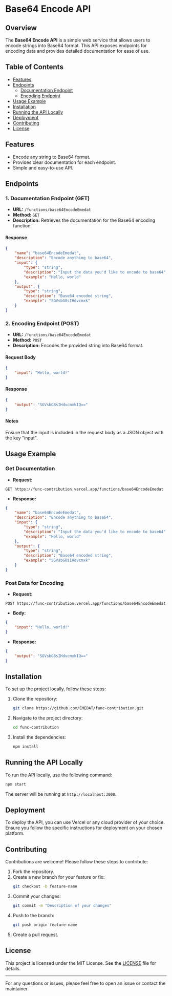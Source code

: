 # Base64 Encode API

## Overview

The **Base64 Encode API** is a simple web service that allows users to encode strings into Base64 format. This API exposes endpoints for encoding data and provides detailed documentation for ease of use.

## Table of Contents

- [Features](#features)
- [Endpoints](#endpoints)
  - [Documentation Endpoint](#1-documentation-endpoint-get)
  - [Encoding Endpoint](#2-encoding-endpoint-post)
- [Usage Example](#usage-example)
- [Installation](#installation)
- [Running the API Locally](#running-the-api-locally)
- [Deployment](#deployment)
- [Contributing](#contributing)
- [License](#license)

## Features

- Encode any string to Base64 format.
- Provides clear documentation for each endpoint.
- Simple and easy-to-use API.

## Endpoints

### 1. Documentation Endpoint (GET)

- **URL:** `/functions/base64EncodeEmedat`
- **Method:** `GET`
- **Description:** Retrieves the documentation for the Base64 encoding function.

#### Response
```json
{
    "name": "base64EncodeEmedat",
    "description": "Encode anything to base64",
    "input": {
        "type": "string",
        "description": "Input the data you'd like to encode to base64",
        "example": "Hello, world"
    },
    "output": {
        "type": "string",
        "description": "Base64 encoded string",
        "example": "SGVsbG8sIHdvcmxk"
    }
}
```

### 2. Encoding Endpoint (POST)

- **URL:** `/functions/base64EncodeEmedat`
- **Method:** `POST`
- **Description:** Encodes the provided string into Base64 format.

#### Request Body
```json
{
    "input": "Hello, world!"
}
```

#### Response
```json
{
    "output": "SGVsbG8sIHdvcmxkIQ=="
}
```

#### Notes
Ensure that the input is included in the request body as a JSON object with the key "input".

## Usage Example

### Get Documentation
- **Request:** 
```http
GET https://func-contribution.vercel.app/functions/base64EncodeEmedat
```
- **Response:**
```json
{
    "name": "base64EncodeEmedat",
    "description": "Encode anything to base64",
    "input": {
        "type": "string",
        "description": "Input the data you'd like to encode to base64",
        "example": "Hello, world"
    },
    "output": {
        "type": "string",
        "description": "Base64 encoded string",
        "example": "SGVsbG8sIHdvcmxk"
    }
}
```

### Post Data for Encoding
- **Request:**
```http
POST https://func-contribution.vercel.app/functions/base64EncodeEmedat
```
- **Body:**
```json
{
    "input": "Hello, world!"
}
```
- **Response:**
```json
{
    "output": "SGVsbG8sIHdvcmxkIQ=="
}
```

## Installation

To set up the project locally, follow these steps:

1. Clone the repository:
   ```bash
   git clone https://github.com/EMEDAT/func-contribution.git
   ```
2. Navigate to the project directory:
   ```bash
   cd func-contribution
   ```
3. Install the dependencies:
   ```bash
   npm install
   ```

## Running the API Locally

To run the API locally, use the following command:

```bash
npm start
```

The server will be running at `http://localhost:3000`. 

## Deployment

To deploy the API, you can use Vercel or any cloud provider of your choice. Ensure you follow the specific instructions for deployment on your chosen platform.

## Contributing

Contributions are welcome! Please follow these steps to contribute:

1. Fork the repository.
2. Create a new branch for your feature or fix:
   ```bash
   git checkout -b feature-name
   ```
3. Commit your changes:
   ```bash
   git commit -m "Description of your changes"
   ```
4. Push to the branch:
   ```bash
   git push origin feature-name
   ```
5. Create a pull request.

## License

This project is licensed under the MIT License. See the [LICENSE](LICENSE) file for details.

---

For any questions or issues, please feel free to open an issue or contact the maintainer.